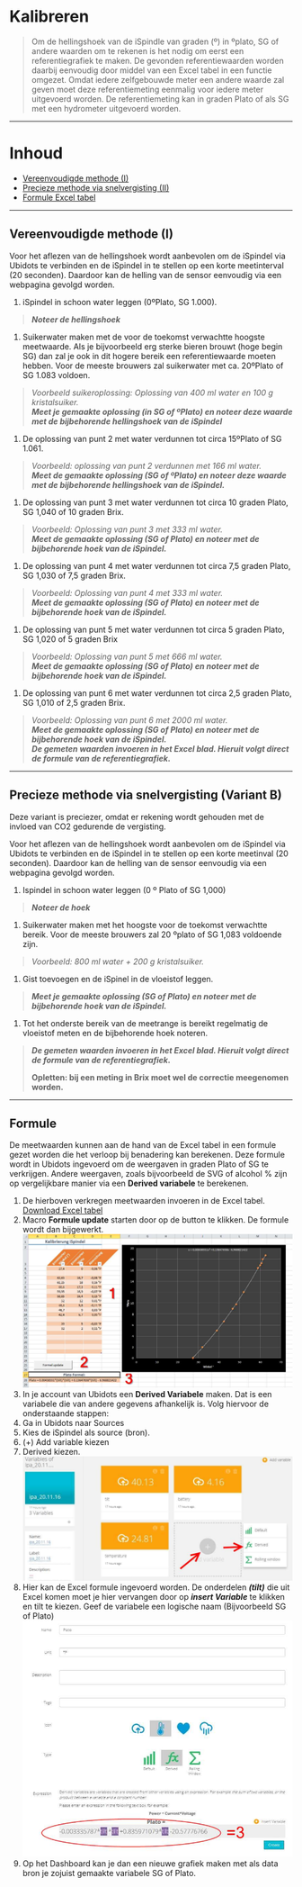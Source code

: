 # Kalibreren

>Om de hellingshoek van de iSpindle van graden (º) in ºplato, SG of andere waarden om te rekenen is het nodig om eerst een referentiegrafiek te maken. De gevonden referentiewaarden worden daarbij eenvoudig door middel van een Excel tabel in een functie omgezet. Omdat iedere zelfgebouwde meter een andere waarde zal geven moet deze referentiemeting eenmalig voor iedere meter uitgevoerd worden. De referentiemeting kan in graden Plato of als SG met een hydrometer uitgevoerd worden.

***

# Inhoud
- [Vereenvoudigde methode (I)](#vereenvoudigde-methode-(I))
- [Precieze methode via snelvergisting (II)](#precieze-methode-via-snelvergisting-(II))
- [Formule Excel tabel](#formule)

***

## Vereenvoudigde methode (I)


Voor het aflezen van de hellingshoek wordt aanbevolen om de iSpindel via Ubidots te verbinden en de iSpindel in te stellen op een korte meetinterval (20 seconden). Daardoor kan de helling van de sensor eenvoudig via een webpagina gevolgd worden.

1. iSpindel in schoon water leggen (0ºPlato, SG 1.000).   
> ***Noteer de hellingshoek***

1. Suikerwater maken met de voor de toekomst verwachtte hoogste meetwaarde. Als je bijvoorbeeld erg sterke bieren brouwt (hoge begin SG) dan zal je ook in dit hogere bereik een referentiewaarde moeten hebben. Voor de meeste brouwers zal suikerwater met ca. 20ºPlato of SG 1.083 voldoen.      
> *Voorbeeld suikeroplossing: Oplossing van 400 ml water en 100 g kristalsuiker.*     
> ***Meet je gemaakte oplossing (in SG of ºPlato) en noteer deze waarde met de bijbehorende hellingshoek van de iSpindel***

1. De oplossing van punt 2 met water verdunnen tot circa 15ºPlato of SG 1.061.      
>*Voorbeeld: oplossing van punt 2  verdunnen met 166 ml water.*     
>***Meet de gemaakte oplossing (SG of ºPlato) en noteer deze waarde met de bijbehorende hellingshoek van de iSpindel.***        

1. De oplossing van punt 3 met water verdunnen tot circa 10 graden Plato, SG 1,040 of 10 graden Brix.       
>*Voorbeeld: Oplossing van punt 3 met 333 ml water.*        
>***Meet de gemaakte oplossing (SG of Plato) en noteer met de bijbehorende hoek van de iSpindel.***     

1. De oplossing van punt 4 met water verdunnen tot circa 7,5 graden Plato, SG 1,030 of 7,5 graden Brix.
>*Voorbeeld: Oplossing van punt 4 met 333 ml water.*        
>***Meet de gemaakte oplossing (SG of Plato) en noteer met de bijbehorende hoek van de iSpindel.***     

1. De oplossing van punt 5 met water verdunnen tot circa 5 graden Plato, SG 1,020 of 5 graden Brix
>*Voorbeeld: Oplossing van punt 5 met 666 ml water.*        
>***Meet de gemaakte oplossing (SG of Plato) en noteer met de bijbehorende hoek van de iSpindel.***     

1. De oplossing van punt 6 met water verdunnen tot circa 2,5 graden Plato, SG 1,010 of 2,5 graden Brix.     
>*Voorbeeld: Oplossing van punt 6  met 2000 ml water.*      
>***Meet de gemaakte oplossing (SG of Plato) en noteer met de bijbehorende hoek van de iSpindel.        
>De gemeten waarden invoeren in het Excel blad. Hieruit volgt direct de formule van de referentiegrafiek.***

***
 
## Precieze methode via snelvergisting (Variant B)

Deze variant is preciezer, omdat er rekening wordt gehouden met de invloed van CO2 gedurende de vergisting.

Voor het aflezen van de hellingshoek wordt aanbevolen om de iSpindel  via Ubidots te verbinden en de iSpindel in te stellen op een korte meetinval (20 seconden). Daardoor kan de helling van de sensor eenvoudig via een webpagina gevolgd worden.
1. Ispindel in schoon water leggen (0 º Plato of SG 1,000)      
>***Noteer de hoek***

1. Suikerwater maken met het hoogste voor de toekomst verwachtte bereik. Voor de meeste brouwers zal 20 ºplato of  SG 1,083 voldoende zijn.     
>*Voorbeeld: 800 ml water + 200 g kristalsuiker.*

1. Gist toevoegen en de iSpinel in de vloeistof leggen.         
>***Meet je gemaakte oplossing (SG of Plato) en noteer met de bijbehorende hoek van de iSpindel.***

1. Tot het onderste bereik van de meetrange is bereikt regelmatig de vloeistof meten en de bijbehorende hoek noteren.       
>***De gemeten waarden invoeren in het Excel blad. Hieruit volgt direct de formule van de referentiegrafiek.***     
>
>****Opletten: bij een meting in Brix moet wel de correctie meegenomen worden.**** 

***

## Formule

De meetwaarden kunnen aan de hand van de Excel tabel in een formule gezet worden die het verloop bij benadering kan berekenen. Deze formule wordt in Ubidots ingevoerd om de weergaven in graden Plato of SG te verkrijgen.
Andere weergaven, zoals bijvoorbeeld de SVG of alcohol % zijn op vergelijkbare manier via een **Derived variabele** te berekenen.

1. De hierboven verkregen meetwaarden invoeren in de Excel tabel.       
[Download Excel tabel](https://github.com/universam1/iSpindel/blob/master/docs/Kalibrierung.xlsm)
2. Macro **Formule update** starten door op de button te klikken. De formule wordt dan bijgewerkt.      
![Excelcalc](/pics/Excelcalc.jpg)
3. In je account van Ubidots een **Derived Variabele** maken. Dat is een variabele die van andere gegevens afhankelijk is. Volg hiervoor de onderstaande stappen:
4. Ga in Ubidots naar Sources
5. Kies de iSpindel als source (bron).
6. (+) Add variable kiezen
7. Derived kiezen.      
![Ubiderived](/pics/Ubiderived.jpg)
8. Hier kan de Excel formule ingevoerd worden. De onderdelen ***(tilt)*** die uit Excel komen moet je hier vervangen door op ***insert Variable*** te klikken en tilt te kiezen. Geef de variabele een logische naam (Bijvoorbeeld SG of Plato)     
![Ubiplato](/pics/Ubiplato.jpg)
9. Op het Dashboard kan je dan een nieuwe grafiek maken met als data bron je zojuist gemaakte variabele SG of Plato.

